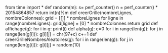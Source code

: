 from time import *
def random(m):
    s= perf_counter()
    n = perf_counter() * 20154864857
    return int(n)%m
def creerGrille(nombreLignes, nombreColonnes):
    grid = [[]] * nombreLignes
    for ligne in range(nombreLignes):
        grid[ligne] = [0] * nombreColonnes
    return grid
def affichage(g):
    for i in g:
        print(i)
def alpha(g):
    c=0
    for i in range(len(g)):
        for j in range(len(g[i])):
            g[i][j] = chr(97+c)
            c+=1
def creerGrilleNombresAleatoires(g):
    for i in range(len(g)):
        for j in range(len(g[i])):
            g[i][j] = random(10)

